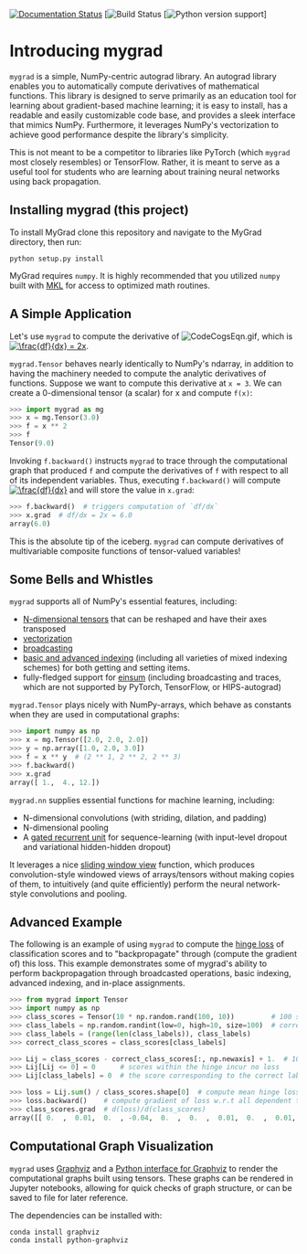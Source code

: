 [![Documentation Status](https://readthedocs.org/projects/mygrad/badge/?version=latest)](https://mygrad.readthedocs.io/en/latest/?badge=latest) [![Build Status](https://travis-ci.com/rsokl/MyGrad.svg?branch=master) [![Python version support](https://img.shields.io/badge/python-3.5%20%203.6%20%203.7-blue.svg)]

# Introducing mygrad
`mygrad` is a simple, NumPy-centric autograd library. An autograd library enables you to automatically compute derivatives of mathematical functions. This library
is designed to serve primarily as an education tool for learning about gradient-based machine learning; it is easy to install, has a readable and easily customizable code
base, and provides a sleek interface that mimics NumPy. Furthermore, it leverages NumPy's vectorization
to achieve good performance despite the library's simplicity. 

This is not meant to be a competitor to libraries like PyTorch (which `mygrad` most closely resembles) or
TensorFlow. Rather, it is meant to serve as a useful tool for students who are learning about training neural networks
using back propagation.

## Installing mygrad (this project)
To install MyGrad clone this repository and navigate to the MyGrad directory, then run: 
```shell
python setup.py install
```

MyGrad requires `numpy`. It is highly recommended that you utilized `numpy` built with [MKL](https://en.wikipedia.org/wiki/Math_Kernel_Library)
 for access to optimized math routines.

## A Simple Application
Let's use `mygrad` to compute the derivative of
![CodeCogsEqn.gif](https://user-images.githubusercontent.com/29104956/39901776-9e5ed362-5498-11e8-9890-e84aa2b6dae1.gif),
which is <a href="https://www.codecogs.com/eqnedit.php?latex=df/dx&space;=&space;2x" target="_blank"><img
src="https://latex.codecogs.com/gif.latex?df/dx&space;=&space;2x" title="\frac{df}{dx} = 2x"
/></a>.

`mygrad.Tensor` behaves nearly identically to NumPy's ndarray, in addition to having the machinery needed to
compute the analytic derivatives of functions. Suppose we want to compute this derivative at `x = 3`. We can create a
0-dimensional tensor (a scalar) for x and compute `f(x)`:

```python
>>> import mygrad as mg
>>> x = mg.Tensor(3.0)
>>> f = x ** 2
>>> f
Tensor(9.0)
```

Invoking `f.backward()` instructs `mygrad` to trace through the computational graph that produced `f` and compute the
derivatives of `f` with respect to all of its independent variables. Thus, executing `f.backward()` will compute <a
href="https://www.codecogs.com/eqnedit.php?latex=df/dx&" target="_blank"><img
src="https://latex.codecogs.com/gif.latex?df/dx&" title="\frac{df}{dx}" /></a> and will store the value in
`x.grad`:

```python
>>> f.backward()  # triggers computation of `df/dx`
>>> x.grad  # df/dx = 2x = 6.0
array(6.0)
```

This is the absolute tip of the iceberg. `mygrad` can compute derivatives of multivariable composite
functions of tensor-valued variables!

## Some Bells and Whistles
`mygrad` supports all of NumPy's essential features, including:
 - [N-dimensional tensors](http://www.pythonlikeyoumeanit.com/Module3_IntroducingNumpy/IntroducingTheNDarray.html) that can be reshaped and have their axes transposed
 - [vectorization](http://www.pythonlikeyoumeanit.com/Module3_IntroducingNumpy/VectorizedOperations.html)
 - [broadcasting](http://www.pythonlikeyoumeanit.com/Module3_IntroducingNumpy/Broadcasting.html)
 - [basic and advanced indexing](http://www.pythonlikeyoumeanit.com/Module3_IntroducingNumpy/BasicIndexing.html) (including all varieties of mixed indexing schemes) for both getting and setting items.
 - fully-fledged support for [einsum](https://rockt.github.io/2018/04/30/einsum) (including broadcasting and traces,
   which are not supported by PyTorch, TensorFlow, or HIPS-autograd)

 `mygrad.Tensor` plays nicely with NumPy-arrays, which behave as constants when they are used in computational graphs:

```python
>>> import numpy as np
>>> x = mg.Tensor([2.0, 2.0, 2.0])
>>> y = np.array([1.0, 2.0, 3.0])
>>> f = x ** y  # (2 ** 1, 2 ** 2, 2 ** 3)
>>> f.backward()
>>> x.grad
array([ 1.,  4., 12.])
```

`mygrad.nn` supplies essential functions for machine learning, including:
- N-dimensional convolutions (with striding, dilation, and padding)
- N-dimensional pooling
- A [gated recurrent unit](https://en.wikipedia.org/wiki/Gated_recurrent_unit) for sequence-learning (with input-level
  dropout and variational hidden-hidden dropout)

It leverages a nice [sliding window
view](https://github.com/rsokl/MyGrad/blob/a72ebc26acf5c254f59a562c8045698387763a41/mygrad/nnet/layers/utils.py#L6)
function, which produces convolution-style windowed views of arrays/tensors without making copies of them, to
intuitively (and quite efficiently) perform the neural network-style convolutions and pooling.

## Advanced Example
The following is an example of using `mygrad` to compute the [hinge loss](https://en.wikipedia.org/wiki/Hinge_loss) of classification scores and to "backpropagate" through (compute the gradient of) this loss. This example demonstrates some of mygrad's ability to perform backpropagation through broadcasted operations, basic indexing, advanced indexing, and in-place assignments.

```python
>>> from mygrad import Tensor
>>> import numpy as np
>>> class_scores = Tensor(10 * np.random.rand(100, 10))         # 100 samples, 10 possible classes for each
>>> class_labels = np.random.randint(low=0, high=10, size=100)  # correct label for each datum
>>> class_labels = (range(len(class_labels)), class_labels)
>>> correct_class_scores = class_scores[class_labels]

>>> Lij = class_scores - correct_class_scores[:, np.newaxis] + 1.  # 100x10 margins
>>> Lij[Lij <= 0] = 0      # scores within the hinge incur no loss
>>> Lij[class_labels] = 0  # the score corresponding to the correct label incurs no loss

>>> loss = Lij.sum() / class_scores.shape[0]  # compute mean hinge loss
>>> loss.backward()    # compute gradient of loss w.r.t all dependent tensors
>>> class_scores.grad  # d(loss)/d(class_scores)
array([[ 0.  ,  0.01,  0.  , -0.04,  0.  ,  0.  ,  0.01,  0.  ,  0.01, 0.01], ...])
```

## Computational Graph Visualization
`mygrad` uses [Graphviz](http://www.graphviz.org) and a [Python interface for Graphviz](https://graphviz.readthedocs.io/en/stable/) to render the computational graphs built using tensors. These graphs can be rendered in Jupyter notebooks, allowing for quick checks of graph structure, or can be saved to file for later reference.

The dependencies can be installed with:

```shell
conda install graphviz
conda install python-graphviz
```
